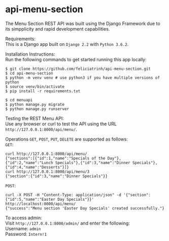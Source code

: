 # api-menu-section
The Menu Section REST API was built using the Django Framework due to its simpplicity and rapid development capabilities.

Requirements:  
This is a Django app built on `Django 2.2` with `Python 3.6.2`.   

Installation Instructions:  
Run the following commands to get started running this app locally: 
```
$ git clone https://github.com/feliciatrinh/api-menu-section.git  
$ cd api-menu-section  
$ python -m venv venv # use python3 if you have multiple versions of python
$ source venv/bin/activate  
$ pip install -r requirements.txt  
```
```
$ cd menuapi
$ python manage.py migrate  
$ python manage.py runserver
```

Testing the REST Menu API:  
Use any browser or curl to test the API using the URL `http://127.0.0.1:8000/api/menu/`.   

Operations `GET`, `POST`, `PUT`, `DELETE` are supported as follows:   
`GET`:     
```
curl http://127.0.0.1:8000/api/menu/
{"sections":[{"id":1,"name":"Specials of the Day"},{"id":2,"name":"Lunch Specials"},{"id":3,"name":"Dinner Specials"},{"id":4,"name":"Desserts"}]}﻿   
curl http://127.0.0.1:8000/api/menu/3   
{"section":{"id":3,"name":"Dinner Specials"}}  
```
`POST`:  
```
curl -X POST -H "Content-Type: application/json" -d '{"section":{"id":5,"name":"Easter Day Specials"}}' http://localhost:8000/api/menu/
{"success":"Menu section 'Easter Day Specials' created successfully."}
```

To access admin:  
Visit `http://127.0.0.1:8000/admin/` and enter the following:  
Username: `admin`  
Password: `Intern!1`  
